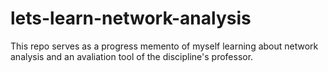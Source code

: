 # lets-learn-network-analysis
This repo serves as a progress memento of myself learning about network analysis and an avaliation tool of the discipline's professor. 
